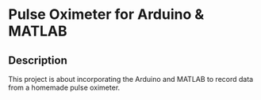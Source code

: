 Pulse Oximeter for Arduino & MATLAB
===================================

Description
-----------
This project is about incorporating the Arduino and MATLAB to record data from a homemade pulse oximeter.